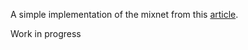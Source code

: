 A simple implementation of the mixnet from this [article](https://www.ifca.ai/fc17/voting/papers/voting17_HLKD17.pdf).

Work in progress
